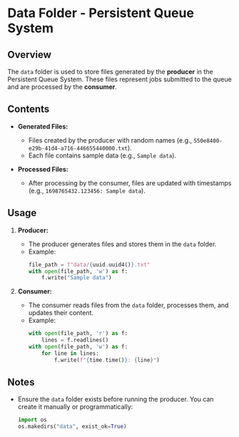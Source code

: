 # Data Folder - Persistent Queue System

## Overview
The `data` folder is used to store files generated by the **producer** in the Persistent Queue System. These files represent jobs submitted to the queue and are processed by the **consumer**.

## Contents
- **Generated Files:**
  - Files created by the producer with random names (e.g., `550e8400-e29b-41d4-a716-446655440000.txt`).
  - Each file contains sample data (e.g., `Sample data`).

- **Processed Files:**
  - After processing by the consumer, files are updated with timestamps (e.g., `1698765432.123456: Sample data`).

## Usage
1. **Producer:**
   - The producer generates files and stores them in the `data` folder.
   - Example:
     ```python
     file_path = f"data/{uuid.uuid4()}.txt"
     with open(file_path, 'w') as f:
         f.write("Sample data")
     ```

2. **Consumer:**
   - The consumer reads files from the `data` folder, processes them, and updates their content.
   - Example:
     ```python
     with open(file_path, 'r') as f:
         lines = f.readlines()
     with open(file_path, 'w') as f:
         for line in lines:
             f.write(f"{time.time()}: {line}")
     ```

## Notes
- Ensure the `data` folder exists before running the producer. You can create it manually or programmatically:
  ```python
  import os
  os.makedirs("data", exist_ok=True)
